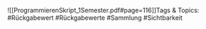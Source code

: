 
![[ProgrammierenSkript_1Semester.pdf#page=116]]Tags & Topics:
   #Rückgabewert
   #Rückgabewerte
   #Sammlung
   #Sichtbarkeit